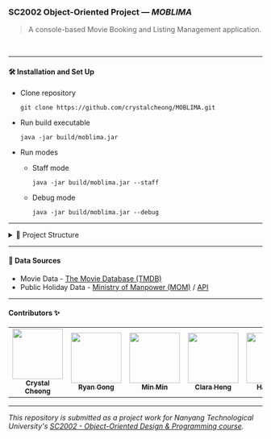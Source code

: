 ### SC2002 Object-Oriented Project — *MOBLIMA*

> A console-based Movie Booking and Listing Management application.


<br/>


---

#### 🛠️ Installation and Set Up

  - Clone repository
    ```
    git clone https://github.com/crystalcheong/MOBLIMA.git
    ```

  - Run build executable 
    ```
    java -jar build/moblima.jar
    ```

  - Run modes 
    - Staff mode
      ```
      java -jar build/moblima.jar --staff
      ```
    - Debug mode
      ```
      java -jar build/moblima.jar --debug
      ```

---

<details>
<summary>📂 Project Structure</summary>
<br/>
  
```
📦moblima
 ┣ 📂data
 ┃ ┣ 📜movies.csv
 ┃ ┗ 📜README.md
 ┣ 📂build
 ┃ ┣ 📦moblima.jar
 ┣ 📂diagram
 ┣ 📂lib
 ┣ 📂src
 ┣ 📂test
 ┣ 📜README.md
 ```


 [`/build`](./build) - contains the compiled executable of the project<br/> 
 [`/data`](./data) - stores all the serialized data to be utilized <br/>
 [`/diagram`](./diagram) - contains project UML documentation <br/>
 [`/lib`](./lib) - contains the project dependencies<br/> 
 [`/src`](./src) - contains the project source files<br/> 
 [`/test`](./test) - contains the unit test cases<br/> 


 </details>

---

#### 📑 Data Sources
- Movie Data - <a href="https://developers.themoviedb.org/3" target="_blank">The Movie Database (TMDB)</a>
- Public Holiday Data - <a href="https://www.mom.gov.sg/employment-practices/public-holidays" target="_blank">Ministry of Manpower (MOM)</a> / <a href="https://github.com/rjchow/singapore_public_holidays" target="_blank">API</a>


---

#### Contributors ✨

<table>
  <tr>
    <td align="center"><a href="https://github.com/crystalcheong"  target="_blank"><img src="https://avatars.githubusercontent.com/u/65748007?v=4?s=100" width="100px;" alt=""/><br /><sub><b>Crystal Cheong</b></sub></a><br /></td>
    <td align="center"><a href="https://github.com/Ry3nG" target="_blank"><img src="https://avatars.githubusercontent.com/u/89843462?v=4?s=100" width="100px;" alt=""/><br /><sub><b>Ryan Gong</b></sub></a><br /></td>
    <td align="center"><a href="https://github.com/min13489" target="_blank"><img src="https://avatars.githubusercontent.com/u/102536776?v=4?s=100" width="100px;" alt=""/><br /><sub><b>Min Min</b></sub></a><br /></td>
    <td align="center"><a href="https://github.com/claraheng" target="_blank"><img src="https://avatars.githubusercontent.com/u/76896985?v=4?s=100" width="100px;" alt=""/><br /><sub><b>Clara Heng</b></sub></a><br /></td>
    <td align="center"><a href="https://github.com/yay1243" target="_blank"><img src="https://avatars.githubusercontent.com/u/103989071?v=4?s=100" width="100px;" alt=""/><br /><sub><b>Han Wen</b></sub></a><br /></td>
  </tr>
</table>

---

*This repository is submitted as a project work for Nanyang Technological University's [SC2002 - Object-Oriented Design & Programming course](https://www.nanyangmods.com/modules/cz2002-object-oriented-design-programming-3-0-au/).*
